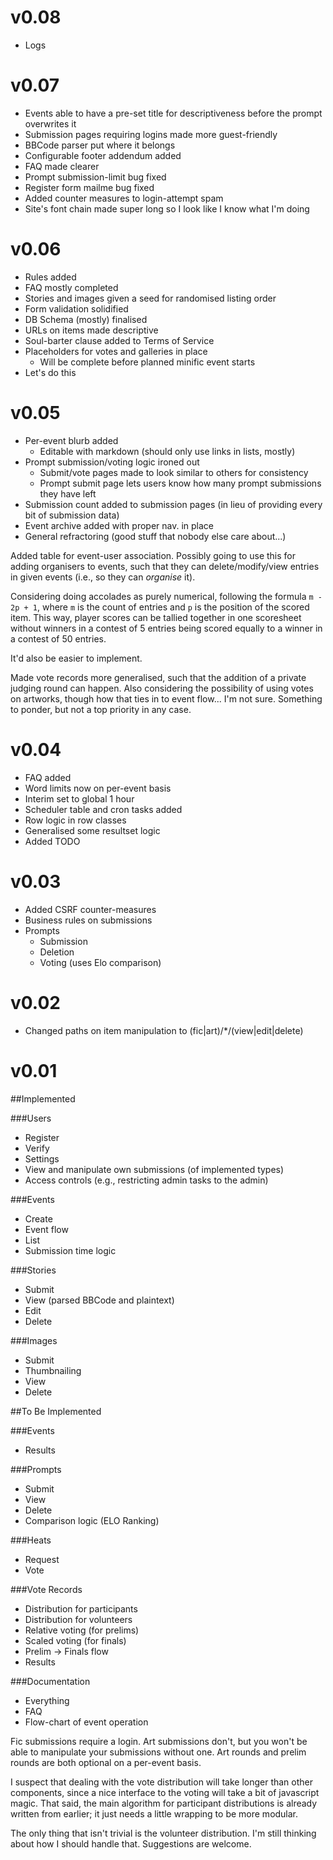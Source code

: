 v0.08
=====
- Logs

v0.07
=====
- Events able to have a pre-set title for descriptiveness before the prompt overwrites it
- Submission pages requiring logins made more guest-friendly
- BBCode parser put where it belongs
- Configurable footer addendum added
- FAQ made clearer
- Prompt submission-limit bug fixed
- Register form mailme bug fixed
- Added counter measures to login-attempt spam
- Site's font chain made super long so I look like I know what I'm doing

v0.06
=====
- Rules added
- FAQ mostly completed
- Stories and images given a seed for randomised listing order
- Form validation solidified
- DB Schema (mostly) finalised
- URLs on items made descriptive
- Soul-barter clause added to Terms of Service
- Placeholders for votes and galleries in place
  - Will be complete before planned minific event starts
- Let's do this

v0.05
=====
- Per-event blurb added
  - Editable with markdown (should only use links in lists, mostly)
- Prompt submission/voting logic ironed out
  - Submit/vote pages made to look similar to others for consistency
  - Prompt submit page lets users know how many prompt submissions they have left
- Submission count added to submission pages (in lieu of providing every bit of submission data)
- Event archive added with proper nav. in place
- General refractoring (good stuff that nobody else care about...)

Added table for event-user association. Possibly going to use this for adding organisers to events, such that they can delete/modify/view entries in given events (i.e., so they can *organise* it).

Considering doing accolades as purely numerical, following the formula `m - 2p + 1`, where `m` is the count of entries and `p` is the position of the scored item. This way, player scores can be tallied together in one scoresheet without winners in a contest of 5 entries being scored equally to a winner in a contest of 50 entries.

It'd also be easier to implement. 

Made vote records more generalised, such that the addition of a private judging round can happen. Also considering the possibility of using votes on artworks, though how that ties in to event flow... I'm not sure. Something to ponder, but not a top priority in any case.

v0.04
=====
- FAQ added
- Word limits now on per-event basis
- Interim set to global 1 hour
- Scheduler table and cron tasks added
- Row logic in row classes
- Generalised some resultset logic
- Added TODO

v0.03
=====
- Added CSRF counter-measures
- Business rules on submissions
- Prompts
  - Submission
  - Deletion
  - Voting (uses Elo comparison)

v0.02
=====
- Changed paths on item manipulation to (fic|art)/*/(view|edit|delete)

v0.01
=====

##Implemented

###Users
- Register
- Verify
- Settings
- View and manipulate own submissions (of implemented types)
- Access controls (e.g., restricting admin tasks to the admin)

###Events
- Create
- Event flow
- List
- Submission time logic

###Stories
- Submit
- View (parsed BBCode and plaintext)
- Edit
- Delete

###Images
- Submit
- Thumbnailing
- View
- Delete

##To Be Implemented

###Events
- Results

###Prompts
- Submit
- View
- Delete
- Comparison logic (ELO Ranking)

###Heats
- Request
- Vote

###Vote Records
- Distribution for participants
- Distribution for volunteers
- Relative voting (for prelims)
- Scaled voting (for finals)
- Prelim → Finals flow
- Results

###Documentation
- Everything
- FAQ
- Flow-chart of event operation


Fic submissions require a login. Art submissions don't, but you won't be able to manipulate your submissions without one. Art rounds and prelim rounds are both optional on a per-event basis.

I suspect that dealing with the vote distribution will take longer than other components, since a nice interface to the voting will take a bit of javascript magic. That said, the main algorithm for participant distributions is already written from earlier; it just needs a little wrapping to be more modular. 

The only thing that isn't trivial is the volunteer distribution. I'm still thinking about how I should handle that. Suggestions are welcome.

